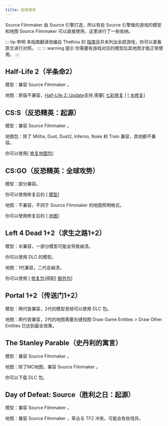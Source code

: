 ```yaml
---
title: 起源游戏
--- 
```


Source Filmmaker 由 Source 引擎打造，所以有些 Source 引擎做的游戏的模型和地图 Source Filmmaker 可以直接使用，这里进行了一些收纳。

::: tip 申明
本指南翻译改编自 TheKins 的 [指南](https://steamcommunity.com/sharedfiles/filedetails/?id=214506949)且并未列出全部游戏，你可以查看原文进行对照。
:::
::: warning 提示
你需要有游戏对应的模型后其地图才能正常使用。
:::
## Half-Life 2（半条命2）

模型：兼容 Source Filmmaker 。

地图：原版不兼容，[Half-Life 2: Update](https://store.steampowered.com/app/290930/)支持,需要[ [七彩修复](/guide/bug/7-color-world.html) ] [ [水修复](http://t.cn/EcighvZ)]

## CS:S（反恐精英：起源）

模型：兼容 Source Filmmaker 。

地图包：除了 Militia, Dust, Dust2, Inferno, Nuke 和 Train 兼容，其他都不兼容。

你可以使用[ [修复地图包](https://sfmlab.com/item/406/)]

## CS:GO（反恐精英：全球攻势）

模型：部分兼容。

你可以使用修复后的 [ [模型](https://steamcommunity.com/workshop/filedetails/?id=835484236)]

地图：不兼容，不同于 Source Filmmaker 的地图照明格式。

你可以使用修复后的 [ [地图](https://sfmlab.com/item/402/)]
## Left 4 Dead 1+2（求生之路1+2）

模型：半兼容，一部分模型可能会导致崩溃。

你可以使用 DLC 的模型。

地图：1代兼容，二代会崩溃。

你可以使用 [ [修复包](https://steamcommunity.com/groups/OpenSourceFilmmaker/discussions/2/864947149153770006/)]搭配[    [额外包](https://sfmlab.com/item/417/)]

## Portal 1+2（传送门1+2）

模型：两代皆兼容，2代的模型音频可以使用 DLC 包。

地图：两代皆兼容，2代的地图需要右键视图 Draw Game Entities > Draw Other Entities 已达到最全效果。

## The Stanley Parable（史丹利的寓言）

模型：兼容 Source Filmmaker 。

地图：除了MC地图，兼容 Source Filmmaker 。

你可以下载 DLC 包。

## Day of Defeat: Source（胜利之日：起源）

模型：兼容 Source Filmmaker 。

地图：兼容 Source Filmmaker ，草丛与 TF2 冲突，可能会有些怪异。


